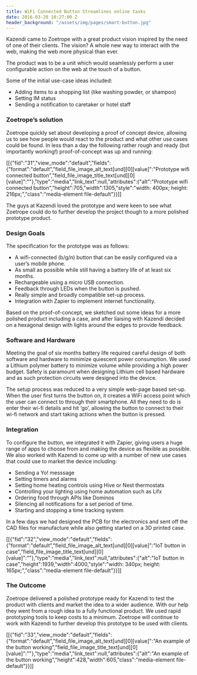 ```yaml
---
title: WiFi Connected Button Streamlines online tasks
date: 2016-03-20 10:27:00 Z
header_background: "/assets/img/pages/smart-button.jpg"
---
```


Kazendi came to Zoetrope with a great product vision inspired by the need of one of their clients. The vision? A whole new way to interact with the web, making the web more physical than ever.

The product was to be a unit which would seamlessly perform a user configurable action on the web at the touch of a button.

Some of the initial use-case ideas included:

*   Adding items to a shopping list (like washing powder, or shampoo)
*   Setting IM status
*   Sending a notification to caretaker or hotel staff

### Zoetrope’s solution

Zoetrope quickly set about developing a proof of concept device, allowing us to see how people would react to the product and what other use cases could be found. In less than a day the following rather rough and ready (but importantly working!) proof-of-concept was up and running:

[[{"fid":"31","view_mode":"default","fields":{"format":"default","field_file_image_alt_text[und][0][value]":"Prototype wifi connected button","field_file_image_title_text[und][0][value]":""},"type":"media","link_text":null,"attributes":{"alt":"Prototype wifi connected button","height":705,"width":1305,"style":"width: 400px; height: 216px;","class":"media-element file-default"}}]]

The guys at Kazendi loved the prototype and were keen to see what Zoetrope could do to further develop the project though to a more polished prototype product.

### Design Goals

The specification for the prototype was as follows:

*   A wifi-connected (b/g/n) button that can be easily configured via a user’s mobile phone.
*   As small as possible while still having a battery life of at least six months.
*   Rechargeable using a micro USB connection.
*   Feedback through LEDs when the button is pushed.
*   Really simple and broadly compatible set-up process.
*   Integration with Zapier to implement internet functionality.

Based on the proof-of-concept, we sketched out some ideas for a more polished product including a case, and after liaising with Kazendi decided on a hexagonal design with lights around the edges to provide feedback.

### Software and Hardware

Meeting the goal of six months battery life required careful design of both software and hardware to minimize quiescent power consumption. We used a Lithium polymer battery to minimize volume while providing a high power budget. Safety is paramount when designing Lithium cell based hardware and as such protection circuits were designed into the device.

The setup process was reduced to a very simple web-page based set-up. When the user first turns the button on, it creates a WiFi access point which the user can connect to through their smartphone. All they need to do is enter their wi-fi details and hit ‘go’, allowing the button to connect to their wi-fi network and start taking actions when the button is pressed.

### Integration

To configure the button, we integrated it with Zapier, giving users a huge range of apps to choose from and making the device as flexible as possible. We also worked with Kazendi to come up with a number of new use cases that could use to market the device including:

*   Sending a Yo! messsage
*   Setting timers and alarms
*   Setting home heating controls using Hive or Nest thermostats
*   Controlling your lighting using home automation such as Lifx
*   Ordering food through APIs like Dominos
*   Silencing all notifications for a set period of time.
*   Starting and stopping a time tracking system

In a few days we had designed the PCB for the electronics and sent off the CAD files for manufacture while also getting started on a 3D printed case.

[[{"fid":"32","view_mode":"default","fields":{"format":"default","field_file_image_alt_text[und][0][value]":"IoT button in case","field_file_image_title_text[und][0][value]":""},"type":"media","link_text":null,"attributes":{"alt":"IoT button in case","height":1939,"width":4000,"style":"width: 340px; height: 165px;","class":"media-element file-default"}}]]

### The Outcome

Zoetrope delivered a polished prototype ready for Kazendi to test the product with clients and market the idea to a wider audience. With our help they went from a rough idea to a fully functional product. We used rapid prototyping tools to keep costs to a minimum. Zoetrope will continue to work with Kazendi to further develop this prototype to be used with clients.

[[{"fid":"33","view_mode":"default","fields":{"format":"default","field_file_image_alt_text[und][0][value]":"An example of the button working","field_file_image_title_text[und][0][value]":""},"type":"media","link_text":null,"attributes":{"alt":"An example of the button working","height":428,"width":605,"class":"media-element file-default"}}]]
